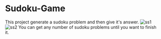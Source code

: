 # Sudoku-Game
This project generate a sudoku problem and then give it's answer. 
![ss1](https://user-images.githubusercontent.com/106556481/171879025-ac15ccb3-3546-4829-a00f-a2e36f34593a.jpg)
![ss2](https://user-images.githubusercontent.com/106556481/171879257-a1f6e294-0e79-4467-9fd9-ae2f175b00b9.jpg)
You can get any number of sudoku problems until you want to finish it.
